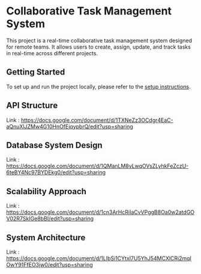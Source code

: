 # Collaborative Task Management System

This project is a real-time collaborative task management system designed for remote teams. It allows users to create, assign, update, and track tasks in real-time across different projects.

## Getting Started

To set up and run the project locally, please refer to the [setup instructions](./setup_instructions.md).


## API Structure

Link : https://docs.google.com/document/d/1TXNeZz3OCdgr4EaC-aQnuXlJZMw4G10HnOfEjqypbrQ/edit?usp=sharing


## Database System Design

Link : https://docs.google.com/document/d/1QManLM8vLwqOVsZLyhkFeZczU-6teBY4Nc97BYDEkg0/edit?usp=sharing


## Scalability Approach

Link : https://docs.google.com/document/d/1cn3ArHcRiIaCvVPggB8Oa0w2atdGOV02R7SkIGe8bBI/edit?usp=sharing


## System Architecture

Link : https://docs.google.com/document/d/1LIbSi1CYtxI7U5YhJ54MCXlCRj2mqIOwY91FfEO3jw0/edit?usp=sharing
